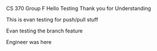 CS 370 Group F
Hello
Testing 
Thank you for Understanding

This is evan testing for push/pull stuff

Evan testing the branch feature

Engineer was here